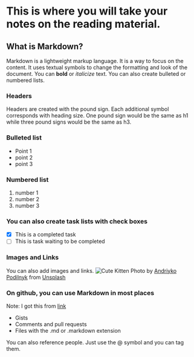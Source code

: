 # This is where you will take your notes on the reading material.

## What is Markdown?
Markdown is a lightweight markup language. It is a way to focus on the content. It uses textual symbols to change the formatting and look of the document. You can **bold** or *italicize* text. You can also create bulleted or numbered lists.

### Headers
Headers are created with the pound sign. Each additional symbol corresponds with heading size. One pound sign would be the same as h1 while three pound signs would be the same as h3.

### Bulleted list
- Point 1
- point 2
- point 3

### Numbered list
1. number 1
1. number 2
1. number 3

### You can also create task lists with check boxes
- [x] This is a completed task
- [ ] This is task waiting to be completed

### Images and Links
You can also add images and links.
![Cute Kitten](https://images.unsplash.com/photo-1560114928-40f1f1eb26a0?ixlib=rb-1.2.1&ixid=MXwxMjA3fDB8MHxwaG90by1wYWdlfHx8fGVufDB8fHw%3D&auto=format&fit=crop&w=1650&q=80)
Photo by [Andriyko Podilnyk](https://unsplash.com/@yirage?utm_source=unsplash&amp;utm_medium=referral&amp;utm_content=creditCopyText) from [Unsplash](https://unsplash.com/s/photos/cute-kitten?utm_source=unsplash&amp;utm_medium=referral&amp;utm_content=creditCopyText)

### On github, you can use Markdown in most places
Note: I got this from [link](https://guides.github.com/features/mastering-markdown/)
- Gists
- Comments and pull requests
- Files with the .md or .markdown extension

You can also reference people. Just use the @ symbol and you can tag them.






